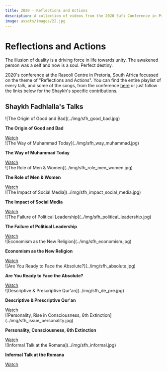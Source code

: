 ```yaml
---
title: 2020 - Reflections and Actions
description: A collection of videos from the 2020 Sufi Conference in Pretoria, South Africa
image: assets/images/22.jpg
---
```


# Reflections and Actions

<div class="callout6">
The illusion of duality is a driving force in life towards unity. The awakened person was a self and now is a soul. Perfect destiny.
</div>

2020's conference at the Rasooli Centre in Pretoria, South Africa focussed on the theme of "Reflections and Actions". You can find the entire playlist of every talk, and some of the songs, from the conference <a href="https://www.youtube.com/watch?v=Be9oJjKUQ2k&list=PLzFr0xRIkb3gZ8fH7Ru4Z0aCngiEgt4JJ" target="_blank">here</a> or just follow the links below for the Shaykh's specific contributions.

## Shaykh Fadhlalla's Talks

<div markdown="1" class="card video sidebar center gemoji center-content">

<div markdown="2" class="video-image">
![The Origin of Good and Bad](../img/sfh_good_bad.jpg)
</div>

**The Origin of Good and Bad**

<div markdown="3" class="video-link">
<a target="_blank" href="https://www.youtube.com/watch?v=HkYFYz6cPds&list=PLzFr0xRIkb3gZ8fH7Ru4Z0aCngiEgt4JJ&index=17">Watch</a>
</div>

</div>

<div markdown="1" class="card video sidebar center gemoji center-content">

<div markdown="2" class="video-image">
![The Way of Muhammad Today](../img/sfh_way_muhammad.jpg)
</div>

**The Way of Muhammad Today**

<div markdown="3" class="video-link">
<a target="_blank" href="https://www.youtube.com/watch?v=DMJWvJIsmL8&list=PLzFr0xRIkb3gZ8fH7Ru4Z0aCngiEgt4JJ&index=16">Watch</a>
</div>

</div>

<div markdown="1" class="card video sidebar center gemoji center-content">

<div markdown="2" class="video-image">
![The Role of Men & Women](../img/sfh_role_men_women.jpg)
</div>

**The Role of Men & Women**

<div markdown="3" class="video-link">
<a target="_blank" href="https://www.youtube.com/watch?v=5dWxeKQdbZ0&list=PLzFr0xRIkb3gZ8fH7Ru4Z0aCngiEgt4JJ&index=15">Watch</a>
</div>

</div>

<div markdown="1" class="card video sidebar center gemoji center-content">

<div markdown="2" class="video-image">
![The Impact of Social Media](../img/sfh_impact_social_media.jpg)
</div>

**The Impact of Social Media**

<div markdown="3" class="video-link">
<a target="_blank" href="https://www.youtube.com/watch?v=rIrEe-qU-zI&list=PLzFr0xRIkb3gZ8fH7Ru4Z0aCngiEgt4JJ&index=14">Watch</a>
</div>

</div>

<div markdown="1" class="card video sidebar center gemoji center-content">

<div markdown="2" class="video-image">
![The Failure of Political Leadership](../img/sfh_political_leadership.jpg)
</div>

**The Failure of Political Leadership**

<div markdown="3" class="video-link">
<a target="_blank" href="https://www.youtube.com/watch?v=JskioL2nauM&list=PLzFr0xRIkb3gZ8fH7Ru4Z0aCngiEgt4JJ&index=13">Watch</a>
</div>

</div>

<div markdown="1" class="card video sidebar center gemoji center-content">

<div markdown="2" class="video-image">
![Economism as the New Religion](../img/sfh_economism.jpg)
</div>

**Economism as the New Religion**

<div markdown="3" class="video-link">
<a target="_blank" href="https://www.youtube.com/watch?v=pH6T2sG-6JY&list=PLzFr0xRIkb3gZ8fH7Ru4Z0aCngiEgt4JJ&index=12">Watch</a>
</div>

</div>

<div markdown="1" class="card video sidebar center gemoji center-content">

<div markdown="2" class="video-image">
![Are You Ready to Face the Absolute?](../img/sfh_absolute.jpg)
</div>

**Are You Ready to Face the Absolute?**

<div markdown="3" class="video-link">
<a target="_blank" href="https://www.youtube.com/watch?v=YrDrrh5Ol5Q&list=PLzFr0xRIkb3gZ8fH7Ru4Z0aCngiEgt4JJ&index=11">Watch</a>
</div>

</div>

<div markdown="1" class="card video sidebar center gemoji center-content">

<div markdown="2" class="video-image">
![Descriptive & Prescriptive Qur'an](../img/sfh_de_pre.jpg)
</div>

**Descriptive & Prescriptive Qur'an**

<div markdown="3" class="video-link">
<a target="_blank" href="https://www.youtube.com/watch?v=OoZ-sCYrpbI&list=PLzFr0xRIkb3gZ8fH7Ru4Z0aCngiEgt4JJ&index=4">Watch</a>
</div>

</div>

<div markdown="1" class="card video sidebar center gemoji center-content">

<div markdown="2" class="video-image">
![Personality, Rise in Consciousness, 6th Extinction](../img/sfh_issue_personality.jpg)
</div>

**Personality, Consciousness, 6th Extinction**

<div markdown="3" class="video-link">
<a target="_blank" href="https://www.youtube.com/watch?v=Be9oJjKUQ2k&list=PLzFr0xRIkb3gVfjRtai2-XBlvWVprgHqP&index=1">Watch</a>
</div>

</div>

<div markdown="1" class="card video sidebar center gemoji center-content">

<div markdown="2" class="video-image">
![Informal Talk at the Romana](../img/sfh_informal.jpg)
</div>

**Informal Talk at the Romana**

<div markdown="3" class="video-link">
<a target="_blank" href="https://www.youtube.com/watch?v=SMjRQ4Rgr6M&list=PLzFr0xRIkb3gVfjRtai2-XBlvWVprgHqP&index=10">Watch</a>
</div>

</div>

